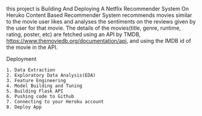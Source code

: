 this project is Building And Deploying A Netflix Recommender System On Heruko
Content Based Recommender System recommends movies similar to the movie user likes and analyses the sentiments on the reviews given by the user for that movie.
The details of the movies(title, genre, runtime, rating, poster, etc) are fetched using an API by TMDB, https://www.themoviedb.org/documentation/api, and using the IMDB id of the movie in the API.

Deployment

    1. Data Extraction
    2. Exploratory Data Analysis(EDA)
    3. Feature Engineering
    4. Model Building and Tuning
    5. Building Flask API
    6. Pushing code to Github
    7. Connecting to your Heroku account 
    8. Deploy App











